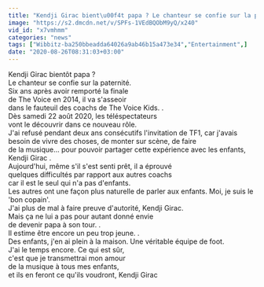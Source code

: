 ```yaml
---
title: "Kendji Girac bient\u00f4t papa ? Le chanteur se confie sur la paternit\u00e9"
image: "https://s2.dmcdn.net/v/SPFs-1VEdBQObM9yQ/x240"
vid_id: "x7vmhmm"
categories: "news"
tags: ["Wibbitz-ba250bbeadda64026a9ab46b15a473e34","Entertainment",]
date: "2020-08-26T08:31:03+03:00"
---
```

Kendji Girac bientôt papa ?   <br>Le chanteur se confie sur la paternité.  <br>Six ans après avoir remporté la finale   <br>de The Voice en 2014, il va s'asseoir   <br>dans le fauteuil des coachs de The Voice Kids. .  <br>Dès samedi 22 août 2020, les téléspectateurs   <br>vont le découvrir dans ce nouveau rôle.  <br>J'ai refusé pendant deux ans consécutifs l'invitation de TF1, car j'avais besoin de vivre des choses, de monter sur scène, de faire   <br>de la musique... pour pouvoir partager cette expérience avec les enfants, Kendji Girac .  <br>Aujourd'hui, même s'il s'est senti prêt, il a éprouvé   <br>quelques difficultés par rapport aux autres coachs   <br>car il est le seul qui n'a pas d'enfants.  <br>Les autres ont une façon plus naturelle de parler aux enfants. Moi, je suis le 'bon copain'.   <br>J'ai plus de mal à faire preuve d'autorité, Kendji Girac.  <br>Mais ça ne lui a pas pour autant donné envie   <br>de devenir papa à son tour. .  <br>Il estime être encore un peu trop jeune. .  <br>Des enfants, j'en ai plein à la maison. Une véritable équipe de foot.   <br>J'ai le temps encore. Ce qui est sûr,   <br>c'est que je transmettrai mon amour   <br>de la musique à tous mes enfants,   <br>et ils en feront ce qu'ils voudront, Kendji Girac
